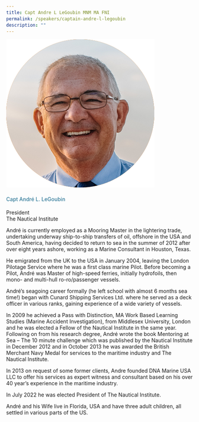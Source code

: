 ```yaml
---
title: Capt Andre L LeGoubin MNM MA FNI
permalink: /speakers/captain-andre-l-legoubin
description: ""
---
```

<div class="row">
<div class="col is-3"><img src="/images/Speakers/Capt Andre.png" /></div>
<div class="col is-9 speaker-details">
<h4>Capt André L. LeGoubin</h4>
<p>President<br />The Nautical Institute</p>
<p>Andr&eacute; is currently employed as a Mooring Master in the lightering trade, undertaking underway ship-to-ship transfers of oil, offshore in the USA and South America, having decided to return to sea in the summer of 2012 after over eight years ashore, working as a Marine Consultant in Houston, Texas.</p>
<p>He emigrated from the UK to the USA in January 2004, leaving the London Pilotage Service where he was a first class marine Pilot. Before becoming a Pilot, Andr&eacute; was Master of high-speed ferries, initially hydrofoils, then mono- and multi-hull ro-ro/passenger vessels.</p>
<p>Andr&eacute;&rsquo;s seagoing career formally (he left school with almost 6 months sea time!) began with Cunard Shipping Services Ltd. where he served as a deck officer in various ranks, gaining experience of a wide variety of vessels.</p>
<p>In 2009 he achieved a Pass with Distinction, MA Work Based Learning Studies (Marine Accident Investigation), from Middlesex University, London and he was elected a Fellow of the Nautical Institute in the same year. Following on from his research degree, Andr&eacute; wrote the book Mentoring at Sea &ndash; The 10 minute challenge which was published by the Nautical Institute in December 2012 and in October 2013 he was awarded the British Merchant Navy Medal for services to the maritime industry and The Nautical Institute.</p>
<p>In 2013 on request of some former clients, Andre founded DNA Marine USA LLC to offer his services as expert witness and consultant based on his over 40 year&rsquo;s experience in the maritime industry.</p>
<p>In July 2022 he was elected President of The Nautical Institute.</p>
<p>Andr&eacute; and his Wife live in Florida, USA and have three adult children, all settled in various parts of the US.</p>
</div>
</div>
<style type="text/css"> 
.is-left{
text-align: left;
}
h4{
font-weight: 500; 
color: #337B9A !important;
}
.speaker-details p { text-align: justified; }
</style>